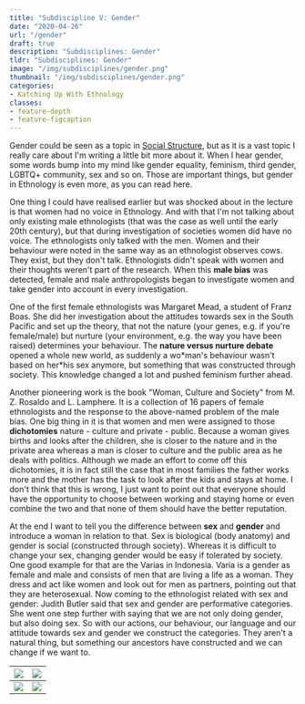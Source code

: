 ```yaml
---
title: "Subdiscipline V: Gender"
date: "2020-04-26"
url: "/gender"
draft: true
description: "Subdisciplines: Gender"
tldr: "Subdisciplines: Gender"
image: "/img/subdisciplines/gender.png"
thumbnail: "/img/subdisciplines/gender.png"
categories:
- Katching Up With Ethnology
classes: 
- feature-depth
- feature-figcaption
---
```

Gender could be seen as a topic in [Social Structure](https://www.katchblog.com/social), but as it is a vast topic I really care about I'm writing a little bit more about it. When I hear gender, some words bump into my mind like gender equality, feminism, third gender, LGBTQ+ community, sex and so on. Those are important things, but gender in Ethnology is even more, as you can read here.

<!--more-->

One thing I could have realised earlier but was shocked about in the lecture is that women had no voice in Ethnology. And with that I'm not talking about only existing male ethnologists (that was the case as well until the early 20th century), but that during investigation of societies women did have no voice. The ethnologists only talked with the men. Women and their behaviour were noted in the same way as an ethnologist observes cows. They exist, but they don't talk. Ethnologists didn't speak with women and their thoughts weren't part of the research. When this **male bias** was detected, female and male anthropologists began to investigate women and take gender into account in every investigation.

One of the first female ethnologists was Margaret Mead, a student of Franz Boas. She did her investigation about the attitudes towards sex in the South Pacific and set up the theory, that not the nature (your genes, e.g. if you're female/male) but nurture (your environment, e.g. the way you have been raised) determines your behaviour. The **nature versus nurture debate** opened a whole new world, as suddenly a wo\*man's behaviour wasn't based on her\*his sex anymore, but something that was constructed through society. This knowledge changed a lot and pushed feminism further ahead.

Another pioneering work is the book "Woman, Culture and Society" from M. Z. Rosaldo and L. Lamphere. It is a collection of 16 papers of female ethnologists and the response to the above-named problem of the male bias. One big thing in it is that women and men were assigned to those **dichotomies** nature - culture and private - public. Because a woman gives births and looks after the children, she is closer to the nature and in the private area whereas a man is closer to culture and the public area as he deals with politics. Although we made an effort to come off this dichotomies, it is in fact still the case that in most families the father works more and the mother has the task to look after the kids and stays at home. I don't think that this is wrong, I just want to point out that everyone should have the opportunity to choose between working and staying home or even combine the two and that none of them should have the better reputation.

At the end I want to tell you the difference between **sex** and **gender** and introduce a woman in relation to that. Sex is biological (body anatomy) and gender is social (constructed through society). Whereas it is difficult to change your sex, changing gender would be easy if tolerated by society. One good example for that are the Varias in Indonesia. Varia is a gender as female and male and consists of men that are living a life as a woman. They dress and act like women and look out for men as partners, pointing out that they are heterosexual. Now coming to the ethnologist related with sex and gender: Judith Butler said that sex and gender are performative categories. She went one step further with saying that we are not only doing gender, but also doing sex. So with our actions, our behaviour, our language and our attitude towards sex and gender we construct the categories. They aren't a natural thing, but something our ancestors have constructed and we can change if we want to.

|![](/img/subdisciplines/malebias.png)|![](/img/subdisciplines/nvsn.png)|
|---|---|
|![](/img/subdisciplines/dichotomies.png)|![](/img/subdisciplines/categories.png)|


